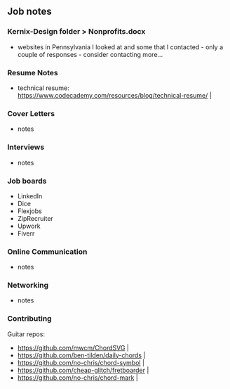 ## Job notes

### Kernix-Design folder > Nonprofits.docx

- websites in Pennsylvania I looked at and some that I contacted - only a couple of responses - consider contacting more...

### Resume Notes

- technical resume: https://www.codecademy.com/resources/blog/technical-resume/ |

### Cover Letters

- notes

### Interviews

- notes

### Job boards

- LinkedIn
- Dice
- Flexjobs
- ZipRecruiter
- Upwork
- Fiverr

### Online Communication

- notes

### Networking

- notes

### Contributing

Guitar repos:

- https://github.com/mwcm/ChordSVG |
- https://github.com/ben-tilden/daily-chords |
- https://github.com/no-chris/chord-symbol |
- https://github.com/cheap-glitch/fretboarder |
- https://github.com/no-chris/chord-mark |
